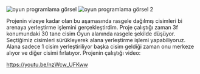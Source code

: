 ![oyun programlama görsel](https://github.com/user-attachments/assets/a73df3d9-ad6d-4a46-9112-7ccf1eb42b5b)
![oyun programlama görsel 2](https://github.com/user-attachments/assets/9685b0f6-c906-4a2c-bc20-b6fd097a3856)


Projenin vizeye kadar olan bu aşamasında rasgele dağılmış cisimleri bi arenaya yerleştirme işlemini gerçekleştirdim. Proje çalıştığı zaman 3f konumundaki 30 tane cisim Oyun alanında rasgele şekilde düşüyor. Seçtiğimiz cisimleri sürükleyerek alana yerleştirme işlemi yapabiliyoruz. Alana sadece 1 cisim yerleştiriliyor başka cisim geldiği zaman onu merkeze alıyor ve diğer cisimi fırlatıyor. Projenin çalıştığı video:

https://youtu.be/nzWcw_UFKww




